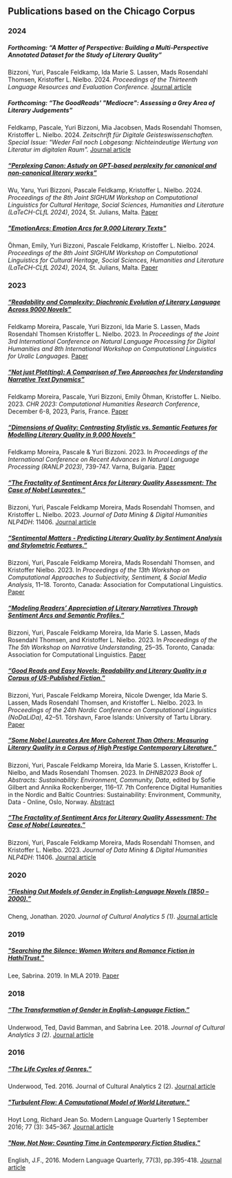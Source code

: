 ## Publications based on the Chicago Corpus

<!----- 2024 ------------------------------------------------------------------------------------>
### 2024

##### _Forthcoming_: “A Matter of Perspective: Building a Multi-Perspective Annotated Dataset for the Study of Literary Quality”
Bizzoni, Yuri, Pascale Feldkamp, Ida Marie S. Lassen, Mads Rosendahl Thomsen, Kristoffer L. Nielbo. 2024. 
_Proceedings of the Thirteenth Language Resources and Evaluation Conference._
[Journal article]()

##### _Forthcoming_: “The GoodReads' "Mediocre": Assessing a Grey Area of Literary Judgements”
Feldkamp, Pascale, Yuri Bizzoni, Mia Jacobsen, Mads Rosendahl Thomsen, Kristoffer L. Nielbo. 2024. 
_Zeitschrift für Digitale Geisteswissenschaften. Special Issue: "Weder Fail noch Lobgesang: Nichteindeutige Wertung von Literatur im digitalen Raum"._
[Journal article](https://zfdg.de/cfp-sonderband-2023)

##### [“Perplexing Canon: Astudy on GPT-based perplexity for canonical and non-canonical literary works”](https://aclanthology.org/2024.latechclfl-1.16.pdf)

Wu, Yaru, Yuri Bizzoni, Pascale Feldkamp, Kristoffer L. Nielbo. 2024. _Proceedings of the 8th Joint SIGHUM Workshop on Computational Linguistics for Cultural Heritage, Social Sciences, Humanities and Literature (LaTeCH-CLfL 2024)_, 2024, St. Julians, Malta. [Paper](https://aclanthology.org/2024.latechclfl-1.16.pdf)


##### ["EmotionArcs: Emotion Arcs for 9,000 Literary Texts"](https://aclanthology.org/2024.latechclfl-1.7.pdf)

Öhman, Emily, Yuri Bizzoni, Pascale Feldkamp, Kristoffer L. Nielbo. 2024. _Proceedings of the 8th Joint SIGHUM Workshop on Computational Linguistics for Cultural Heritage, Social Sciences, Humanities and Literature (LaTeCH-CLfL 2024)_, 2024, St. Julians, Malta. [Paper](https://aclanthology.org/2024.latechclfl-1.7.pdf)

### 2023

##### [“Readability and Complexity: Diachronic Evolution of Literary Language Across 9000 Novels”](https://aclanthology.org/2023.nlp4dh-1.27.pdf)

Feldkamp Moreira, Pascale, Yuri Bizzoni, Ida Marie S. Lassen, Mads Rosendahl Thomsen Kristoffer L. Nielbo. 2023. In _Proceedings of the Joint 3rd International Conference on Natural Language Processing for Digital Humanities and 8th International Workshop on Computational Linguistics for Uralic Languages._ [Paper](https://aclanthology.org/2023.nlp4dh-1.27.pdf)

##### [“Not just Plot(ting): A Comparison of Two Approaches for Understanding Narrative Text Dynamics”](https://ceur-ws.org/Vol-3558/paper1603.pdf)

Feldkamp Moreira, Pascale, Yuri Bizzoni, Emily Öhman, Kristoffer L. Nielbo. 2023. _CHR 2023: Computational Humanities Research Conference_, December 6-8, 2023, Paris, France. [Paper](https://ceur-ws.org/Vol-3558/paper1603.pdf)

##### [“Dimensions of Quality: Contrasting Stylistic vs. Semantic Features for Modelling Literary Quality in 9,000 Novels”](https://acl-bg.org/proceedings/2023/RANLP%202023/RANLP%202023%20Proceedings.pdf)

Feldkamp Moreira, Pascale & Yuri Bizzoni. 2023. In _Proceedings of the International Conference on Recent Advances in Natural Language Processing (RANLP 2023)_, 739-747. Varna, Bulgaria. [Paper](https://acl-bg.org/proceedings/2023/RANLP%202023/RANLP%202023%20Proceedings.pdf)

##### [“The Fractality of Sentiment Arcs for Literary Quality Assessment: The Case of Nobel Laureates.”](https://doi.org/10.46298/jdmdh.11406)

Bizzoni, Yuri, Pascale Feldkamp Moreira, Mads Rosendahl Thomsen, and Kristoffer L. Nielbo. 2023. _Journal of Data Mining & Digital Humanities NLP4DH_: 11406. [Journal article](https://doi.org/10.46298/jdmdh.11406)

##### [“Sentimental Matters - Predicting Literary Quality by Sentiment Analysis and Stylometric Features.”](https://aclanthology.org/2023.wassa-1.2)

Bizzoni, Yuri, Pascale Feldkamp Moreira, Mads Rosendahl Thomsen, and Kristoffer Nielbo. 2023. In _Proceedings of the 13th Workshop on Computational Approaches to Subjectivity, Sentiment, & Social Media Analysis_, 11–18. Toronto, Canada: Association for Computational Linguistics. [Paper](https://aclanthology.org/2023.wassa-1.2)

##### [“Modeling Readers’ Appreciation of Literary Narratives Through Sentiment Arcs and Semantic Profiles.”](https://doi.org/10.18653/v1/2023.wnu-1.5)

Bizzoni, Yuri, Pascale Feldkamp Moreira, Ida Marie S. Lassen, Mads Rosendahl Thomsen, and Kristoffer L. Nielbo. 2023. In _Proceedings of the The 5th Workshop on Narrative Understanding_, 25–35. Toronto, Canada: Association for Computational Linguistics. [Paper](https://doi.org/10.18653/v1/2023.wnu-1.5)

##### [“Good Reads and Easy Novels: Readability and Literary Quality in a Corpus of US-Published Fiction.”](https://aclanthology.org/2023.nodalida-1.5)

Bizzoni, Yuri, Pascale Feldkamp Moreira, Nicole Dwenger, Ida Marie S. Lassen, Mads Rosendahl Thomsen, and Kristoffer L. Nielbo. 2023. In _Proceedings of the 24th Nordic Conference on Computational Linguistics (NoDaLiDa)_, 42–51. Tórshavn, Faroe Islands: University of Tartu Library. [Paper](https://aclanthology.org/2023.nodalida-1.5)

##### [“Some Nobel Laureates Are More Coherent Than Others: Measuring Literary Quality in a Corpus of High Prestige Contemporary Literature.”](https://zenodo.org/record/7670464)

Bizzoni, Yuri, Pascale Feldkamp Moreira, Ida Marie S. Lassen, Kristoffer L. Nielbo, and Mads Rosendahl Thomsen. 2023. In _DHNB2023 Book of Abstracts: Sustainability: Environment, Community, Data_, edited by Sofie Gilbert and Annika Rockenberger, 116–17. 7th Conference Digital Humanities in the Nordic and Baltic Countries: Sustainability: Environment, Community, Data - Online, Oslo, Norway. [Abstract](https://zenodo.org/record/7670464)

##### [“The Fractality of Sentiment Arcs for Literary Quality Assessment: The Case of Nobel Laureates.”](https://doi.org/10.46298/jdmdh.11406)

Bizzoni, Yuri, Pascale Feldkamp Moreira, Mads Rosendahl Thomsen, and Kristoffer L. Nielbo. 2023. _Journal of Data Mining & Digital Humanities NLP4DH_: 11406. [Journal article](https://doi.org/10.46298/jdmdh.11406)

### 2020

##### [“Fleshing Out Models of Gender in English-Language Novels (1850 – 2000).”](https://doi.org/10.22148/001c.11652)
Cheng, Jonathan. 2020. _Journal of Cultural Analytics 5 (1)_. [Journal article](https://doi.org/10.22148/001c.11652)

### 2019

##### ["Searching the Silence: Women Writers and Romance Fiction in HathiTrust."](https://hcommons.org/deposits/item/hc:22251)
Lee, Sabrina. 2019. In MLA 2019. [Paper](https://hcommons.org/deposits/item/hc:22251)

### 2018

##### [“The Transformation of Gender in English-Language Fiction.”](https://doi.org/10.22148/16.019)

Underwood, Ted, David Bamman, and Sabrina Lee. 2018. _Journal of Cultural Analytics 3 (2)_. [Journal article](https://doi.org/10.22148/16.019)

### 2016

##### [“The Life Cycles of Genres.”](https://doi.org/10.22148/16.005)
Underwood, Ted. 2016. Journal of Cultural Analytics 2 (2). [Journal article](https://doi.org/10.22148/16.005)

##### ["Turbulent Flow: A Computational Model of World Literature."](https://doi.org/10.1215/00267929-3570656)
Hoyt Long, Richard Jean So. Modern Language Quarterly 1 September 2016; 77 (3): 345–367. [Journal article](https://doi.org/10.1215/00267929-3570656)

##### ["Now, Not Now: Counting Time in Contemporary Fiction Studies."](https://doi.org/10.1215/00267929-3570667)
English, J.F., 2016. Modern Language Quarterly, 77(3), pp.395-418. [Journal article](https://doi.org/10.1215/00267929-3570667)
